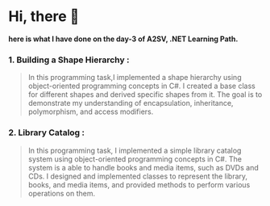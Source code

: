 # Hi, there 🙌

**here is what I have done on the day-3 of A2SV, .NET Learning Path.**

### 1. Building a Shape Hierarchy : 
> In this programming task,I implemented a shape hierarchy using object-oriented programming concepts in C#. I created a base class for different shapes and derived specific shapes from it. The goal is to demonstrate my understanding of encapsulation, inheritance, polymorphism, and access modifiers.

### 2. Library Catalog : 
> In this programming task, I implemented a simple library catalog system using object-oriented programming concepts in C#. The system is a able to handle books and media items, such as DVDs and CDs. I designed and implemented classes to represent the library, books, and media items, and provided methods to perform various operations on them.
